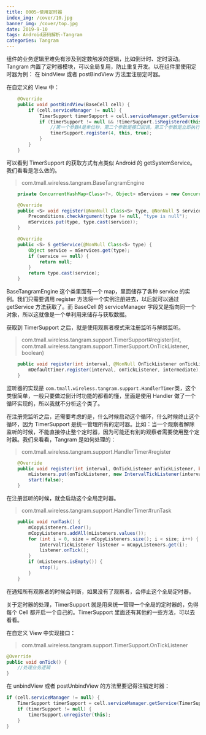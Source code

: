 ```yaml
---
title: 0005-使用定时器
index_img: /cover/10.jpg
banner_img: /cover/top.jpg
date: 2019-9-10
tags: Android源码解析-Tangram
categories: Tangram
---
```


组件的业务逻辑里难免有涉及到定数触发的逻辑，比如倒计时、定时滚动。Tangram 内置了定时器模块，可以全局复用，防止重复开发。以在组件里使用定时器为例： 在 bindView 或者 postBindView 方法里注册定时器。

在自定义的 View 中：

```java
    @Override
    public void postBindView(BaseCell cell) {
        if (cell.serviceManager != null) {
            TimerSupport timerSupport = cell.serviceManager.getService(TimerSupport.class);
            if (timerSupport != null && !timerSupport.isRegistered(this)) {
                //第一个参数4是单位秒，第二个参数是接口回调，第三个参数是立即执行
                timerSupport.register(4, this, true);
            }
        }
    }
```

可以看到 TimerSupport 的获取方式有点类似 Android 的 getSystemService。我们看看是怎么做的。

> com.tmall.wireless.tangram.BaseTangramEngine

```java
    private ConcurrentHashMap<Class<?>, Object> mServices = new ConcurrentHashMap<>();

    @Override
    public <S> void register(@NonNull Class<S> type, @NonNull S service) {
        Preconditions.checkArgument(type != null, "type is null");
        mServices.put(type, type.cast(service));
    }

    @Override
    public <S> S getService(@NonNull Class<S> type) {
        Object service = mServices.get(type);
        if (service == null) {
            return null;
        }
        return type.cast(service);
    }
```

BaseTangramEngine 这个类里面有一个 map，里面储存了各种 service 的实例。我们只需要调用 register 方法将一个实例注册进去，以后就可以通过 getService 方法获取了。而 BaseCell 的 serviceManager 字段又是指向同一个对象，所以这就像是一个单利用来储存与获取数据。



获取到 TimerSupport 之后，就是使用观察者模式来注册监听与解绑监听。

> com.tmall.wireless.tangram.support.TimerSupport#register(int, com.tmall.wireless.tangram.support.TimerSupport.OnTickListener, boolean)

```java
    public void register(int interval, @NonNull OnTickListener onTickListener, boolean intermediate) {
        mDefaultTimer.register(interval, onTickListener, intermediate);
    }
```

监听器的实现是 `com.tmall.wireless.tangram.support.HandlerTimer`类，这个类很简单，一般只要做过倒计时功能的都看的懂，里面是使用 Handler 做了一个循环实现的，所以我就不分析这个类了。



在注册完监听之后，还需要考虑的是，什么时候启动这个循环，什么时候终止这个循环，因为 TimerSupport 是统一管理所有的定时器。比如：当一个观察者解除监听的时候，不能直接停止整个定时器，因为可能还有别的观察者需要使用整个定时器。我们来看看，Tangram 是如何处理的：

> com.tmall.wireless.tangram.support.HandlerTimer#register

```java
    @Override
    public void register(int interval, OnTickListener onTickListener, boolean intermediate) {
        mListeners.put(onTickListener, new IntervalTickListener(interval, onTickListener, intermediate));
        start(false);
    }
```

在注册监听的时候，就会启动这个全局定时器。

> com.tmall.wireless.tangram.support.HandlerTimer#runTask

```java
    public void runTask() {
        mCopyListeners.clear();
        mCopyListeners.addAll(mListeners.values());
        for (int i = 0, size = mCopyListeners.size(); i < size; i++) {
            IntervalTickListener listener = mCopyListeners.get(i);
            listener.onTick();
        }
        if (mListeners.isEmpty()) {
            stop();
        }
    }
```

在通知所有观察者的时候会判断，如果没有了观察者，会停止这个全局定时器。



关于定时器的处理，TimerSupport 就是用来统一管理一个全局的定时器的，免得每个 Cell 都开启一个自己的。TimerSupport 里面还有其他的一些方法，可以去看看。



在自定义 View 中实现接口：

> com.tmall.wireless.tangram.support.TimerSupport.OnTickListener

```java
@Override
public void onTick() {
	//处理业务逻辑        
}
```



在 unbindView 或者 postUnbindView 的方法里要记得注销定时器：

```java
if (cell.serviceManager != null) {
    TimerSupport timerSupport = cell.serviceManager.getService(TimerSupport.class);
    if (timerSupport != null) {
        timerSupport.unregister(this);
    }
}
```





